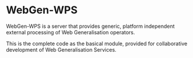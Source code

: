 WebGen-WPS
==========

WebGen-WPS is a server that provides generic, platform independent external processing of Web Generalisation operators.

This is the complete code as the basical module, provided for collaborative development of Web Generalisation Services. 
